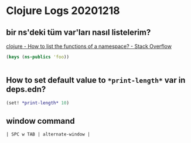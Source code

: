 
# Clojure Logs 20201218 

## bir ns'deki tüm var'ları nasıl listelerim?

[clojure - How to list the functions of a namespace? - Stack Overflow](https://stackoverflow.com/questions/2747294/how-to-list-the-functions-of-a-namespace)

```clj
(keys (ns-publics 'foo))
```

```clj
```

## How to set default value to `*print-length*` var in deps.edn?

```clj
(set! *print-length* 10)
```

## window command

	| SPC w TAB | alternate-window |


